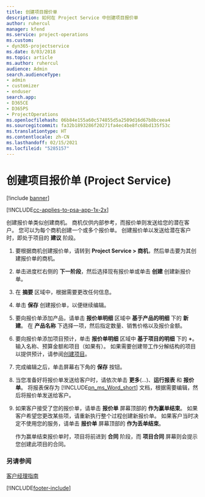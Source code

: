 ```yaml
---
title: 创建项目报价单
description: 如何在 Project Service 中创建项目报价单
author: ruhercul
manager: kfend
ms.service: project-operations
ms.custom:
- dyn365-projectservice
ms.date: 8/03/2018
ms.topic: article
ms.author: ruhercul
audience: Admin
search.audienceType:
- admin
- customizer
- enduser
search.app:
- D365CE
- D365PS
- ProjectOperations
ms.openlocfilehash: 06b84e155a60c574855d5a2509d16d67b8bceea4
ms.sourcegitcommit: fa32b1893286f20271fa4ec4be8fc68bd135f53c
ms.translationtype: HT
ms.contentlocale: zh-CN
ms.lasthandoff: 02/15/2021
ms.locfileid: "5285157"
---
```

# <a name="create-a-project-quote-project-service"></a>创建项目报价单 (Project Service)

[!include [banner](../includes/psa-now-project-operations.md)]

[!INCLUDE[cc-applies-to-psa-app-1x-2x](../includes/cc-applies-to-psa-app-1x-2x.md)]

创建报价单类似创建商机。 商机仅供内部参考，而报价单则发送给您的潜在客户。 您可以为每个商机创建一个或多个报价单。 创建报价单以发送给潜在客户时，即处于项目的 **建议** 阶段。  
  
1. 要根据商机创建报价单，请转到 **Project Service > 商机**，然后单击要为其创建报价单的商机。  
  
2. 单击进度栏右侧的 **下一阶段**，然后选择现有报价单或单击 **创建** 创建新报价单。  
  
3. 在 **摘要** 区域中，根据需要更改任何信息。  
  
4. 单击 **保存** 创建报价单，以便继续编辑。  
  
5. 要向报价单添加产品，请单击 **报价单明细** 区域中 **基于产品的明细** 下的 **新建**。 在 **产品名称** 下选择一项，然后指定数量、销售价格以及报价金额。  
  
6. 要向报价单添加项目预计，单击 **报价单明细** 区域中 **基于项目的明细** 下的 **+**。 输入名称、预算金额和项目（如果有）。 如果需要创建带工作分解结构的项目以提供预计，请参阅[创建项目](../psa/create-project.md)。  
  
7. 完成编辑之后，单击屏幕右下角的 **保存** 按钮。  
  
8. 当您准备好将报价单发送给客户时，请依次单击 **更多**(…)、**运行报表** 和 **报价单**。 将报表保存为 [!INCLUDE[pn_ms_Word_short](../includes/pn-ms-word-short.md)] 文档，根据需要编辑，然后将报价单发送给客户。  
  
9. 如果客户接受了您的报价单，请单击 **报价单** 屏幕顶部的 **作为赢单结束**。 如果客户希望您更改某些项，请重新执行整个过程创建新报价单。 如果客户当时决定不使用您的服务，请单击 **报价单** 屏幕顶部的 **作为丢单结束**。  
  
   作为赢单结束报价单时，项目将前进到 **合同** 阶段，而 **项目合同** 屏幕则会提示您创建此项目的合同。  
  
### <a name="see-also"></a>另请参阅  
 [客户经理指南](../psa/account-manager-guide.md)


[!INCLUDE[footer-include](../includes/footer-banner.md)]